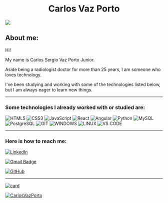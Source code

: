 <h1 align="center"> Carlos Vaz Porto </h1>

![](https://komarev.com/ghpvc/?username=CarlosVazPorto&color=006bed)

<h2>About me:</h2>
<p>Hi!</p>
<p>My name is Carlos Sergio Vaz Porto Junior.</p>
<p>Aside being a radiologist doctor for more than 25 years, I am someone who loves technology.</p>
<p>I've been studying and working with some of the technologies listed below, but I am always eager to learn new things.</p>

<hr />

<h3>Some technologies I already worked with or studied are: </h3>

![HTML5](https://img.shields.io/badge/HTML5-E34F26?style=for-the-badge&logo=html5&logoColor=white")
![CSS3](https://img.shields.io/badge/CSS3-1572B6?style=for-the-badge&logo=css3&logoColor=white")
![JavaScript](https://img.shields.io/badge/JavaScript-323330?style=for-the-badge&logo=javascript&logoColor=F7DF1E")
![React](https://img.shields.io/badge/React-20232A?style=for-the-badge&logo=react&logoColor=61DAFB")
![Angular](https://img.shields.io/badge/Angular-DD0031?style=for-the-badge&logo=angular&logoColor=white")
![Python](https://img.shields.io/badge/Python-14354C?style=for-the-badge&logo=python&logoColor=white")
![MySQL](https://img.shields.io/badge/MySQL-00000F?style=for-the-badge&logo=mysql&logoColor=white")
![PostgreSQL](https://img.shields.io/badge/PostgreSQL-316192?style=for-the-badge&logo=postgresql&logoColor=white")
![GIT](https://img.shields.io/badge/Git-E34F26?style=for-the-badge&logo=git&logoColor=white")
![WINDOWS](https://img.shields.io/badge/Windows-017AD7?style=for-the-badge&logo=windows&logoColor=white")
![LINUX](https://img.shields.io/badge/Linux-E34F26?style=for-the-badge&logo=linux&logoColor=black")
![VS CODE](https://img.shields.io/badge/-Visual%20Studio%20Code-333333?style=for-the-badge&logo=visual-studio-code&logoColor=007ACC")

<hr />

<h3>Here is how to reach me: </h3>

[![LinkedIn](https://img.shields.io/badge/LinkedIn-0077B5?style=for-the-badge&logo=linkedin&logoColor=white)](https://www.linkedin.com/in/carlos-sergio-vaz-porto-junior-48b009282)

[![Gmail Badge](https://img.shields.io/badge/-carlosvazporto@gmail.com-006bed?style=for-the-badge&logo=Gmail&logoColor=white&link=mailto:carlosvazporto@gmail.com)](mailto:carlosvazporto@gmail.com)

[![GitHub](https://img.shields.io/github/followers/CarlosVazPorto?label=follow&style=social)](https://github.com/CarlosVazPorto)

<hr />

[![card](https://github-readme-stats.vercel.app/api?username=CarlosVazPorto&theme=cobalt)](https://github.com/anuraghazra/github-readme-stats)

[![CarlosVazPorto](https://github-readme-stats.vercel.app/api/top-langs/?username=CarlosVazPorto&hide=html&layout=compact&theme=cobalt)](https://github.com/anuraghazra/github-readme-stats)
